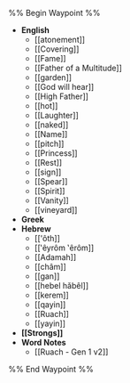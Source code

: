 %% Begin Waypoint %%
- **English**
	- [[atonement]]
	- [[Covering]]
	- [[Fame]]
	- [[Father of a Multitude]]
	- [[garden]]
	- [[God will hear]]
	- [[High Father]]
	- [[hot]]
	- [[Laughter]]
	- [[naked]]
	- [[Name]]
	- [[pitch]]
	- [[Princess]]
	- [[Rest]]
	- [[sign]]
	- [[Spear]]
	- [[Spirit]]
	- [[Vanity]]
	- [[vineyard]]
- **Greek**
- **Hebrew**
	- [['ôth]]
	- [[‛êyrôm ‛êrôm]]
	- [[Adamah]]
	- [[châm]]
	- [[gan]]
	- [[hebel hăbêl]]
	- [[kerem]]
	- [[qayin]]
	- [[Ruach]]
	- [[yayin]]
- **[[Strongs]]**
- **Word Notes**
	- [[Ruach - Gen 1 v2]]

%% End Waypoint %%